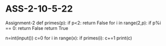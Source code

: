 # ASS-2-10-5-22
Assignment-2
def primes(p):
    if p<2:
          return False
    for i in range(2,p):
        if p%i == 0:
            return False
    return True
        
n=int(input())
c=0
for i in range(x):
      if primes(i):
            c+=1
print(c)
